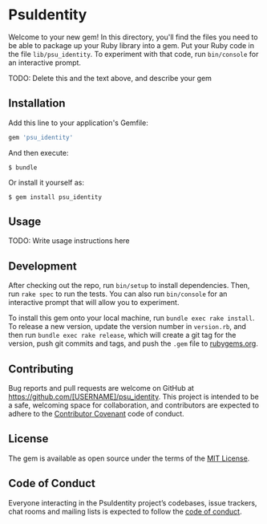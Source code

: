 # PsuIdentity

Welcome to your new gem! In this directory, you'll find the files you need to be able to package up your Ruby library into a gem. Put your Ruby code in the file `lib/psu_identity`. To experiment with that code, run `bin/console` for an interactive prompt.

TODO: Delete this and the text above, and describe your gem

## Installation

Add this line to your application's Gemfile:

```ruby
gem 'psu_identity'
```

And then execute:

    $ bundle

Or install it yourself as:

    $ gem install psu_identity

## Usage

TODO: Write usage instructions here

## Development

After checking out the repo, run `bin/setup` to install dependencies. Then, run `rake spec` to run the tests. You can also run `bin/console` for an interactive prompt that will allow you to experiment.

To install this gem onto your local machine, run `bundle exec rake install`. To release a new version, update the version number in `version.rb`, and then run `bundle exec rake release`, which will create a git tag for the version, push git commits and tags, and push the `.gem` file to [rubygems.org](https://rubygems.org).

## Contributing

Bug reports and pull requests are welcome on GitHub at https://github.com/[USERNAME]/psu_identity. This project is intended to be a safe, welcoming space for collaboration, and contributors are expected to adhere to the [Contributor Covenant](http://contributor-covenant.org) code of conduct.

## License

The gem is available as open source under the terms of the [MIT License](https://opensource.org/licenses/MIT).

## Code of Conduct

Everyone interacting in the PsuIdentity project’s codebases, issue trackers, chat rooms and mailing lists is expected to follow the [code of conduct](https://github.com/[USERNAME]/psu_identity/blob/master/CODE_OF_CONDUCT.md).
